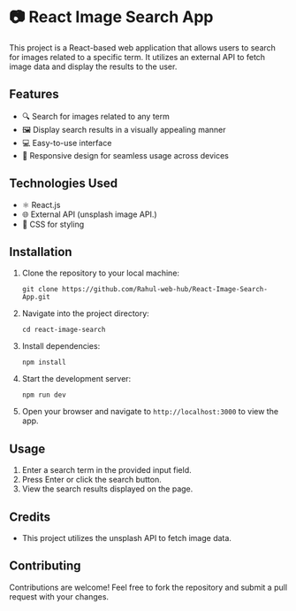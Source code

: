 # 📷 React Image Search App

This project is a React-based web application that allows users to search for images related to a specific term. It utilizes an external API to fetch image data and display the results to the user.

## Features

- 🔍 Search for images related to any term
- 🖼️ Display search results in a visually appealing manner
- 💻 Easy-to-use interface
- 📱 Responsive design for seamless usage across devices

## Technologies Used

- ⚛️ React.js
- 🌐 External API (unsplash image API.)
- 🎨 CSS for styling

## Installation

1. Clone the repository to your local machine:
   ```
   git clone https://github.com/Rahul-web-hub/React-Image-Search-App.git
   ```

2. Navigate into the project directory:
   ```
   cd react-image-search
   ```

3. Install dependencies:
   ```
   npm install
   ```

4. Start the development server:
   ```
   npm run dev
   ```

5. Open your browser and navigate to `http://localhost:3000` to view the app.

## Usage

1. Enter a search term in the provided input field.
2. Press Enter or click the search button.
3. View the search results displayed on the page.

## Credits

- This project utilizes the unsplash API to fetch image data.

## Contributing

Contributions are welcome! Feel free to fork the repository and submit a pull request with your changes.

